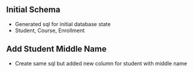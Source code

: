 ## Initial Schema
- Generated sql for initial database state
- Student, Course, Enrollment


## Add Student Middle Name
- Create same sql but added new column for student with middle name